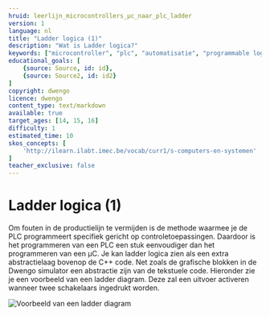 ```yaml
---
hruid: leerlijn_microcontrollers_µc_naar_plc_ladder
version: 1
language: nl
title: "Ladder logica (1)"
description: "Wat is Ladder logica?"
keywords: ["microcontroller", "plc", "automatisatie", "programmable logic controller", "µC", "ladder"]
educational_goals: [
    {source: Source, id: id}, 
    {source: Source2, id: id2}
]
copyright: dwengo
licence: dwengo
content_type: text/markdown
available: true
target_ages: [14, 15, 16]
difficulty: 1
estimated_time: 10
skos_concepts: [
    'http://ilearn.ilabt.imec.be/vocab/curr1/s-computers-en-systemen'
]
teacher_exclusive: false
---
```


# Ladder logica (1)

Om fouten in de productielijn te vermijden is de methode waarmee je de PLC programmeert specifiek gericht op controletoepassingen. Daardoor is het programmeren  van een PLC een stuk eenvoudiger dan het programmeren van een µC. Je kan ladder logica zien als een extra abstractielaag bovenop de C++ code. Net zoals de grafische blokken in de Dwengo simulator een abstractie zijn van de tekstuele code. Hieronder zie je een voorbeeld van een ladder diagram. Deze zal een uitvoer activeren wanneer twee schakelaars ingedrukt worden.

<img src="./images/sample.svg" alt="Voorbeeld van een ladder diagram" title="Voorbeeld van een ladder diagram">


